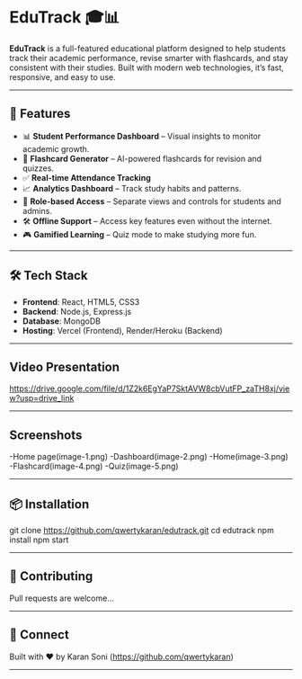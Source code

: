 # EduTrack 🎓📊

**EduTrack** is a full-featured educational platform designed to help students track their academic performance, revise smarter with flashcards, and stay consistent with their studies. Built with modern web technologies, it’s fast, responsive, and easy to use.

---

## 🚀 Features

- 📊 **Student Performance Dashboard** – Visual insights to monitor academic growth.
- 🧠 **Flashcard Generator** – AI-powered flashcards for revision and quizzes.
- ✅ **Real-time Attendance Tracking**
- 📈 **Analytics Dashboard** – Track study habits and patterns.
- 🔐 **Role-based Access** – Separate views and controls for students and admins.
- 🛠️ **Offline Support** – Access key features even without the internet.
- 🎮 **Gamified Learning** – Quiz mode to make studying more fun.

---

## 🛠️ Tech Stack

- **Frontend**: React, HTML5, CSS3
- **Backend**: Node.js, Express.js
- **Database**: MongoDB
- **Hosting**: Vercel (Frontend), Render/Heroku (Backend)

---
## Video Presentation

https://drive.google.com/file/d/1Z2k6EgYaP7SktAVW8cbVutFP_zaTH8xj/view?usp=drive_link

---

## Screenshots

-Home page(image-1.png)
-Dashboard(image-2.png)
-Home(image-3.png)
-Flashcard(image-4.png)
-Quiz(image-5.png)

---

## 📦 Installation

git clone https://github.com/qwertykaran/edutrack.git
cd edutrack
npm install
npm start

---

## 🙌 Contributing

Pull requests are welcome...

---

## 🔗 Connect

Built with ❤️ by Karan Soni (https://github.com/qwertykaran)

---
